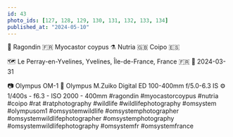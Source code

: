 ```yaml
---
id: 43
photo_ids: [127, 128, 129, 130, 131, 132, 133, 134]
published_at: "2024-05-10"
---
```

🐀 
Ragondin 🇫🇷
Myocastor coypus ⚗️
Nutria 🇬🇧
Coipo 🇪🇸

🗺️ Le Perray-en-Yvelines, Yvelines, Île-de-France, France 🇫🇷
📅 2024-03-31

📷 Olympus OM-1
🔭 Olympus M.Zuiko Digital ED 100-400mm f/5.0-6.3 IS
⚙️ 1/400s - f6.3 - ISO 2000 - 400mm
#ragondin #myocastorcoypus #nutria #coipo #rat #ratphotography #wildlife #wildlifephotography #omsystem #olympusom1 #omsystemwildlife #omsystemphotographer #omsystemwildlifephotographer #omsystemphotography #omsystemwildlifephotography #omsystemfr #omsystemfrance